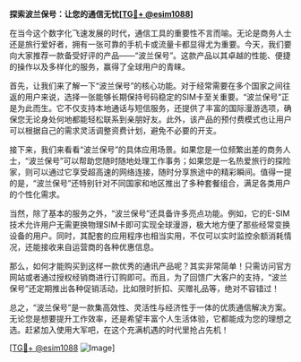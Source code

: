 **探索波兰保号：让您的通信无忧[[TG💪+ @esim1088](https://t.me/s/esim1088)]**

在当今这个数字化飞速发展的时代，通信工具的重要性不言而喻。无论是商务人士还是旅行爱好者，拥有一张可靠的手机卡或流量卡都显得尤为重要。今天，我们要向大家推荐一款备受好评的产品——“波兰保号”。这款产品以其卓越的性能、便捷的操作以及多样化的服务，赢得了全球用户的青睐。

首先，让我们来了解一下“波兰保号”的核心功能。对于经常需要在多个国家之间往返的用户来说，选择一张能够长期保持号码稳定的SIM卡至关重要。“波兰保号”正是为此而生。它不仅支持本地通话与短信服务，还提供了丰富的国际漫游选项，确保您无论身处何地都能轻松联系到亲朋好友。此外，该产品的预付费模式也让用户可以根据自己的需求灵活调整资费计划，避免不必要的开支。

接下来，我们来看看“波兰保号”的具体应用场景。如果您是一位频繁出差的商务人士，“波兰保号”可以帮助您随时随地处理工作事务；如果您是一名热爱旅行的探险家，则可以通过它享受超高速的网络连接，随时分享旅途中的精彩瞬间。值得一提的是，“波兰保号”还特别针对不同国家和地区推出了多种套餐组合，满足各类用户的个性化需求。

当然，除了基本的服务之外，“波兰保号”还具备许多亮点功能。例如，它的E-SIM技术允许用户无需更换物理SIM卡即可实现全球漫游，极大地方便了那些经常变换设备的用户。同时，其配套的应用程序也相当实用，不仅可以实时监控余额消耗情况，还能接收来自运营商的各种优惠信息。

那么，如何才能购买到这样一款优秀的通讯产品呢？其实非常简单！只需访问官方网站或者通过授权经销商进行订购即可。而且，为了回馈广大客户的支持，“波兰保号”还定期推出各种促销活动，比如限时折扣、买赠礼品等，绝对不容错过！

总之，“波兰保号”是一款集高效性、灵活性与经济性于一体的优质通信解决方案。无论您是想要提升工作效率，还是希望丰富个人生活体验，它都能成为您的理想之选。赶紧加入使用大军吧，在这个充满机遇的时代里抢占先机！

[[TG💪+ @esim1088](https://t.me/s/esim1088) ![Image](https://i.postimg.cc/4NQfJmqS/Snipaste-2025-05-13-00-14-12.png)]